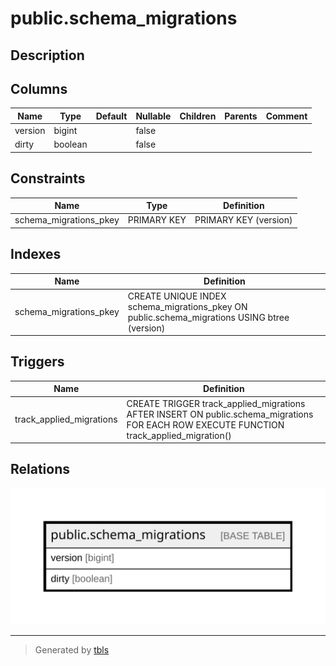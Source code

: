 # public.schema_migrations

## Description

## Columns

| Name | Type | Default | Nullable | Children | Parents | Comment |
| ---- | ---- | ------- | -------- | -------- | ------- | ------- |
| version | bigint |  | false |  |  |  |
| dirty | boolean |  | false |  |  |  |

## Constraints

| Name | Type | Definition |
| ---- | ---- | ---------- |
| schema_migrations_pkey | PRIMARY KEY | PRIMARY KEY (version) |

## Indexes

| Name | Definition |
| ---- | ---------- |
| schema_migrations_pkey | CREATE UNIQUE INDEX schema_migrations_pkey ON public.schema_migrations USING btree (version) |

## Triggers

| Name | Definition |
| ---- | ---------- |
| track_applied_migrations | CREATE TRIGGER track_applied_migrations AFTER INSERT ON public.schema_migrations FOR EACH ROW EXECUTE FUNCTION track_applied_migration() |

## Relations

![er](public.schema_migrations.svg)

---

> Generated by [tbls](https://github.com/k1LoW/tbls)

